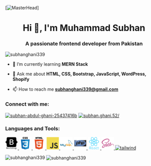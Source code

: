 [![MasterHead](https://www.mywebworld.in/wp-content/uploads/2018/05/web-design-kerala.gif)]
<h1 align="center">Hi 👋, I'm Muhammad Subhan</h1>
<h3 align="center">A passionate frontend developer from Pakistan</h3>

<p align="left"> <img src="https://komarev.com/ghpvc/?username=subhanghani339&label=Profile%20views&color=0e75b6&style=flat" alt="subhanghani339" /> </p>

- 🌱 I’m currently learning **MERN Stack**

- 💬 Ask me about **HTML, CSS, Bootstrap, JavaScript, WordPress, Shopify**

- 📫 How to reach me **subhanghani339@gmail.com**

<h3 align="left">Connect with me:</h3>
<p align="left">
<a href="https://linkedin.com/in/subhan-abdul-ghani-25437416b" target="blank"><img align="center" src="https://raw.githubusercontent.com/rahuldkjain/github-profile-readme-generator/master/src/images/icons/Social/linked-in-alt.svg" alt="subhan-abdul-ghani-25437416b" height="30" width="40" /></a>
<a href="https://fb.com/subhan.ghani.52/" target="blank"><img align="center" src="https://raw.githubusercontent.com/rahuldkjain/github-profile-readme-generator/master/src/images/icons/Social/facebook.svg" alt="subhan.ghani.52/" height="30" width="40" /></a>
</p>

<h3 align="left">Languages and Tools:</h3>
<p align="left"> <a href="https://getbootstrap.com" target="_blank" rel="noreferrer"> <img src="https://raw.githubusercontent.com/devicons/devicon/master/icons/bootstrap/bootstrap-plain-wordmark.svg" alt="bootstrap" width="40" height="40"/> </a> <a href="https://www.w3schools.com/css/" target="_blank" rel="noreferrer"> <img src="https://raw.githubusercontent.com/devicons/devicon/master/icons/css3/css3-original-wordmark.svg" alt="css3" width="40" height="40"/> </a> <a href="https://www.w3.org/html/" target="_blank" rel="noreferrer"> <img src="https://raw.githubusercontent.com/devicons/devicon/master/icons/html5/html5-original-wordmark.svg" alt="html5" width="40" height="40"/> </a> <a href="https://developer.mozilla.org/en-US/docs/Web/JavaScript" target="_blank" rel="noreferrer"> <img src="https://raw.githubusercontent.com/devicons/devicon/master/icons/javascript/javascript-original.svg" alt="javascript" width="40" height="40"/> </a> <a href="https://www.mysql.com/" target="_blank" rel="noreferrer"> <img src="https://raw.githubusercontent.com/devicons/devicon/master/icons/mysql/mysql-original-wordmark.svg" alt="mysql" width="40" height="40"/> </a> <a href="https://www.php.net" target="_blank" rel="noreferrer"> <img src="https://raw.githubusercontent.com/devicons/devicon/master/icons/php/php-original.svg" alt="php" width="40" height="40"/> </a> <a href="https://reactjs.org/" target="_blank" rel="noreferrer"> <img src="https://raw.githubusercontent.com/devicons/devicon/master/icons/react/react-original-wordmark.svg" alt="react" width="40" height="40"/> </a> <a href="https://sass-lang.com" target="_blank" rel="noreferrer"> <img src="https://raw.githubusercontent.com/devicons/devicon/master/icons/sass/sass-original.svg" alt="sass" width="40" height="40"/> </a> <a href="https://tailwindcss.com/" target="_blank" rel="noreferrer"> <img src="https://www.vectorlogo.zone/logos/tailwindcss/tailwindcss-icon.svg" alt="tailwind" width="40" height="40"/> </a> </p>

<p><img align="left" src="https://github-readme-stats.vercel.app/api/top-langs?username=subhanghani339&show_icons=true&locale=en&layout=compact" alt="subhanghani339" /></p>

<p>&nbsp;<img align="center" src="https://github-readme-stats.vercel.app/api?username=subhanghani339&show_icons=true&locale=en" alt="subhanghani339" /></p>
